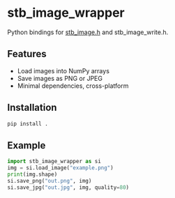 # stb_image_wrapper

Python bindings for [stb_image.h](https://github.com/nothings/stb) and stb_image_write.h.

## Features
- Load images into NumPy arrays
- Save images as PNG or JPEG
- Minimal dependencies, cross-platform

## Installation
```bash
pip install .
```

## Example
```python
import stb_image_wrapper as si
img = si.load_image("example.png")
print(img.shape)
si.save_png("out.png", img)
si.save_jpg("out.jpg", img, quality=80)
```
